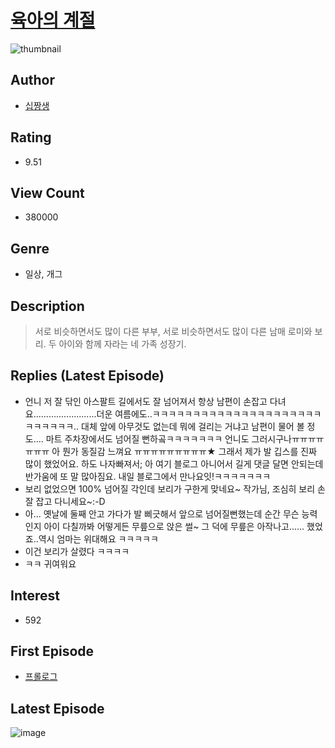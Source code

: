 # [육아의 계절](https://comic.naver.com/bestChallenge/list?titleId=742835)
![thumbnail](https://image-comic.pstatic.net/user_contents_data/challenge_comic/2022/04/22/332092/thumbnail_202x1645235cc31_aa21_4519_bf8d_cc0120b95bab_00001992.JPEG)

## Author
- [십짱생](https://comic.naver.com/artistTitle?id=332092)

## Rating
- 9.51

## View Count
- 380000

## Genre
- 일상, 개그

## Description
> 서로 비슷하면서도 많이 다른 부부, 서로 비슷하면서도 많이 다른 남매 로미와 보리. 두 아이와 함께 자라는 네 가족 성장기.

## Replies (Latest Episode)
- 언니 저 잘 닦인 아스팔트 길에서도 잘 넘어져서 항상 남편이 손잡고 다녀요.........................더운 여름에도..ㅋㅋㅋㅋㅋㅋㅋㅋㅋㅋㅋㅋㅋㅋㅋㅋㅋㅋㅋㅋㅋㅋㅋㅋㅋㅋㅋ.. 대체 앞에 아무것도 없는데 뭐에 걸리는 거냐고 남편이 물어 볼 정도.... 마트 주차장에서도 넘어질 뻔하곸ㅋㅋㅋㅋㅋㅋㅋ 언니도 그러시구나ㅠㅠㅠㅠㅠㅠㅠ 아 뭔가 동질감 느껴요 ㅠㅠㅠㅠㅠㅠㅠㅠㅠ★ 그래서 제가 발 깁스를 진짜 많이 했었어요. 하도 나자빠져서; 아 여기 블로그 아니어서 길게 댓글 달면 안되는데 반가움에 또 말 많아짐요. 내일 블로그에서 만나요잇!ㅋㅋㅋㅋㅋㅋㅋ
- 보리 없었으면 100% 넘어질 각인데 보리가 구한게 맞네요~ 작가님, 조심히 보리 손 잘 잡고 다니세요~:-D
- 아... 옛날에 둘째 안고 가다가 발 삐긋해서 앞으로 넘어질뻔했는데 순간 무슨 능력인지 아이 다칠까봐 어떻게든 무릎으로 앉은 썰~ 그 덕에 무릎은 아작나고...... 했었죠..역시 엄마는 위대해요 ㅋㅋㅋㅋㅋ
- 이건 보리가 살렸다 ㅋㅋㅋㅋ
- ㅋㅋ 귀여워요

## Interest
- 592

## First Episode
- [프롤로그](https://comic.naver.com/bestChallenge/detail?titleId=742835&no=1)

## Latest Episode
![image](https://image-comic.pstatic.net/user_contents_data/challenge_comic/2023/05/23/332092/upload_7076342699308234038.jpeg)
